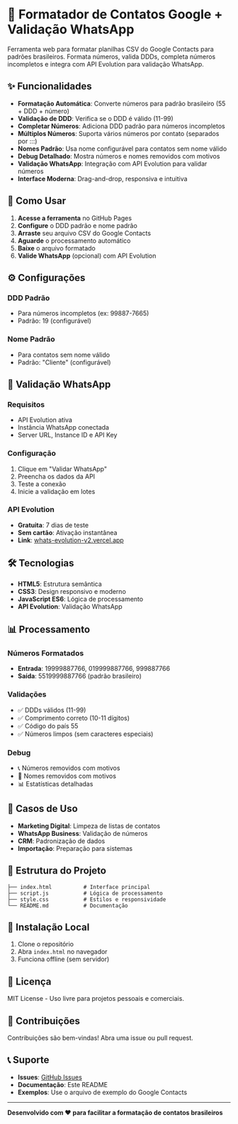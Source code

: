 # 📱 Formatador de Contatos Google + Validação WhatsApp

Ferramenta web para formatar planilhas CSV do Google Contacts para padrões brasileiros. Formata números, valida DDDs, completa números incompletos e integra com API Evolution para validação WhatsApp.

## ✨ Funcionalidades

- **Formatação Automática**: Converte números para padrão brasileiro (55 + DDD + número)
- **Validação de DDD**: Verifica se o DDD é válido (11-99)
- **Completar Números**: Adiciona DDD padrão para números incompletos
- **Múltiplos Números**: Suporta vários números por contato (separados por :::)
- **Nomes Padrão**: Usa nome configurável para contatos sem nome válido
- **Debug Detalhado**: Mostra números e nomes removidos com motivos
- **Validação WhatsApp**: Integração com API Evolution para validar números
- **Interface Moderna**: Drag-and-drop, responsiva e intuitiva

## 🚀 Como Usar

1. **Acesse a ferramenta** no GitHub Pages
2. **Configure** o DDD padrão e nome padrão
3. **Arraste** seu arquivo CSV do Google Contacts
4. **Aguarde** o processamento automático
5. **Baixe** o arquivo formatado
6. **Valide WhatsApp** (opcional) com API Evolution

## ⚙️ Configurações

### DDD Padrão
- Para números incompletos (ex: 99887-7665)
- Padrão: 19 (configurável)

### Nome Padrão
- Para contatos sem nome válido
- Padrão: "Cliente" (configurável)

## 📱 Validação WhatsApp

### Requisitos
- API Evolution ativa
- Instância WhatsApp conectada
- Server URL, Instance ID e API Key

### Configuração
1. Clique em "Validar WhatsApp"
2. Preencha os dados da API
3. Teste a conexão
4. Inicie a validação em lotes

### API Evolution
- **Gratuita**: 7 dias de teste
- **Sem cartão**: Ativação instantânea
- **Link**: [whats-evolution-v2.vercel.app](https://whats-evolution-v2.vercel.app/)

## 🛠️ Tecnologias

- **HTML5**: Estrutura semântica
- **CSS3**: Design responsivo e moderno
- **JavaScript ES6**: Lógica de processamento
- **API Evolution**: Validação WhatsApp

## 📊 Processamento

### Números Formatados
- **Entrada**: 19999887766, 019999887766, 999887766
- **Saída**: 5519999887766 (padrão brasileiro)

### Validações
- ✅ DDDs válidos (11-99)
- ✅ Comprimento correto (10-11 dígitos)
- ✅ Código do país 55
- ✅ Números limpos (sem caracteres especiais)

### Debug
- 📞 Números removidos com motivos
- 👤 Nomes removidos com motivos
- 📊 Estatísticas detalhadas

## 🎯 Casos de Uso

- **Marketing Digital**: Limpeza de listas de contatos
- **WhatsApp Business**: Validação de números
- **CRM**: Padronização de dados
- **Importação**: Preparação para sistemas

## 📁 Estrutura do Projeto

```
├── index.html          # Interface principal
├── script.js           # Lógica de processamento
├── style.css           # Estilos e responsividade
└── README.md           # Documentação
```

## 🔧 Instalação Local

1. Clone o repositório
2. Abra `index.html` no navegador
3. Funciona offline (sem servidor)

## 📄 Licença

MIT License - Uso livre para projetos pessoais e comerciais.

## 🤝 Contribuições

Contribuições são bem-vindas! Abra uma issue ou pull request.

## 📞 Suporte

- **Issues**: [GitHub Issues](https://github.com/SEU_USUARIO/SEU_REPOSITORIO/issues)
- **Documentação**: Este README
- **Exemplos**: Use o arquivo de exemplo do Google Contacts

---

**Desenvolvido com ❤️ para facilitar a formatação de contatos brasileiros**
